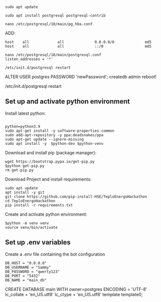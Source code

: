 ```
sudo apt update
```

```
sudo apt install postgresql postgresql-contrib
```

```
nano /etc/postgresql/10/main/pg_hba.conf
```
ADD:
```
host    all             all              0.0.0.0/0              md5
host    all             all              ::/0                   md5
```

<!-- 
or maybe:
host all all 0.0.0.0/0 md5 -->

```
nano /etc/postgresql/10/main/postgresql.conf
listen_addresses = '*'
```

`/etc/init.d/postgresql restart`

ALTER USER postgres PASSWORD 'newPassword'; 
createdb admin
reboot!


<!-- sudo -i -u postgres -->

<!-- createuser --interactive -->

<!-- createdb admin -->
<!-- # reopen -->

<!-- passwd postgres -->

/etc/init.d/postgresql restart

## Set up and activate python environment

Install latest python:
```

python=python3.9
sudo apt-get install -y software-properties-common
sudo add-apt-repository -y ppa:deadsnakes/ppa
sudo apt-get update --ignore-missing
sudo apt install -y  $python-dev $python-venv
```

Download and install pip (package manager):
```
wget https://bootstrap.pypa.io/get-pip.py
$python get-pip.py
rm get-pip.py
```

Download Project and install requirements:
```
sudo apt update
apt install -y git
git clone https://github.com/pip-install-HSE/TeploEnergoHackathon
cd TeploEnergoHackathon
pip install -r requirements.txt
``` 

Create and activate python environment:
```
$python -m venv venv
source venv/bin/activate
```

## Set up .env variables

Сreate a .env file containing the bot configuration
```..env
DB_HOST = "0.0.0.0"
DB_USERNAME = "Sammy"
DB_PASSWORD = "qwerty123"
DB_PORT = "5432"
DB_NAME = "main_db"
```


CREATE DATABASE main WITH owner=postgres ENCODING = 'UTF-8' lc_collate = 'en_US.utf8' lc_ctype = 'en_US.utf8' template template0;
